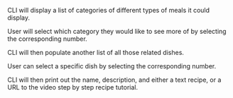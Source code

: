 CLI will display a list of categories of different types of meals it could display.

User will select which category they would like to see more of by selecting the corresponding number.

CLI will then populate another list of all those related dishes.

User can select a specific dish by selecting the corresponding number.

CLI will then print out the name, description, and either a text recipe, or a URL to the video step by step recipe tutorial.
